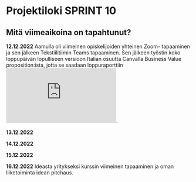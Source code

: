 # Projektiloki SPRINT 10

## Mitä viimeaikoina on tapahtunut? 

**12.12.2022** Aamulla oli viimeinen opiskelijoiden yhteinen Zoom- tapaaminen ja sen jälkeen Tekstiilitiimin Teams tapaaminen. Sen jälkeen työstin koko loppupäivän lopulliseen versioon Italian osuutta Canvalla Business Value proposition:ista, jotta se saadaan loppuraporttiin ![Business value proposition, Italy](https://gitlab.labranet.jamk.fi/service-design/supercalifragilisticexpialidocious/-/blob/master/Kuvat/Canva12.12Lopullinen.pdf).   

**13.12.2022**   

**14.12.2022**   

**15.12.2022**   

**16.12.2022**   Ideasta yritykseksi kurssin viimeinen tapaaminen ja oman liiketoiminta idean pitchaus.

